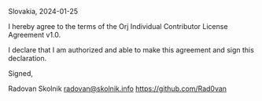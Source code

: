 Slovakia, 2024-01-25

I hereby agree to the terms of the Orj Individual Contributor License
Agreement v1.0.

I declare that I am authorized and able to make this agreement and sign this
declaration.

Signed,

Radovan Skolnik radovan@skolnik.info https://github.com/Rad0van
